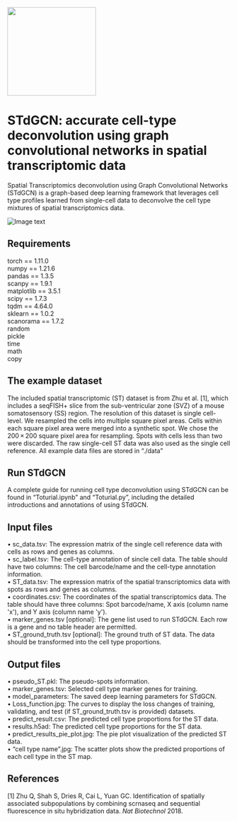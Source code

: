 <img src="https://github.com/luoyuanlab/stdgcn/blob/main/img_folder/logo.jpg" height="200px" />  <br />
#  **STdGCN: accurate cell-type deconvolution using graph convolutional networks in spatial transcriptomic data**

Spatial Transcriptomics deconvolution using Graph Convolutional Networks (STdGCN) is a graph-based deep learning framework that leverages cell type profiles learned from single-cell data to deconvolve the cell type mixtures of spatial transcriptomics data.

![Image text](https://github.com/luoyuanlab/stdgcn/blob/main/img_folder/Figure%201.jpg)

## **Requirements**  
torch == 1.11.0  
numpy == 1.21.6  
pandas == 1.3.5  
scanpy == 1.9.1  
matplotlib == 3.5.1  
scipy == 1.7.3  
tqdm == 4.64.0  
sklearn == 1.0.2  
scanorama == 1.7.2  
random  
pickle  
time  
math  
copy  

## **The example dataset**  
The included spatial transcriptomic (ST) dataset is from Zhu et al. [1], which includes a seqFISH+ slice from the sub-ventricular zone (SVZ) of a mouse somatosensory (SS) region. The resolution of this dataset is single cell-level. We resampled the cells into multiple square pixel areas. Cells within each square pixel area were merged into a synthetic spot. We chose the 200 × 200 square pixel area for resampling. Spots with cells less than two were discarded. The raw single-cell ST data was also used as the single cell reference. All example data files are stored in “./data”

## **Run STdGCN**  
A complete guide for running cell type deconvolution using STdGCN can be found in “Toturial.ipynb” and “Toturial.py”, including the detailed introductions and annotations of using STdGCN.

## **Input files**  
•	sc_data.tsv: The expression matrix of the single cell reference data with cells as rows and genes as columns.  
•	sc_label.tsv: The cell-type annotation of sincle cell data. The table should have two columns: The cell barcode/name and the cell-type annotation information.  
•	ST_data.tsv: The expression matrix of the spatial transcriptomics data with spots as rows and genes as columns.  
•	coordinates.csv: The coordinates of the spatial transcriptomics data. The table should have three columns: Spot barcode/name, X axis (column name 'x'), and Y axis (column name 'y').  
•	marker_genes.tsv [optional]: The gene list used to run STdGCN. Each row is a gene and no table header are permitted.  
•	ST_ground_truth.tsv [optional]: The ground truth of ST data. The data should be transformed into the cell type proportions.  

## **Output files**  
•	pseudo_ST.pkl: The pseudo-spots information.  
•	marker_genes.tsv: Selected cell type marker genes for training.  
•	model_parameters: The saved deep learning parameters for STdGCN.  
•	Loss_function.jpg: The curves to display the loss changes of training, validating, and test (if ST_ground_truth.tsv is provided) datasets.  
•	predict_result.csv: The predicted cell type proportions for the ST data.  
•	results.h5ad: The predicted cell type proportions for the ST data.  
•	predict_results_pie_plot.jpg: The pie plot visualization of the predicted ST data.  
•	“cell type name”.jpg: The scatter plots show the predicted proportions of each cell type in the ST map.  

## **References**  
[1] Zhu Q, Shah S, Dries R, Cai L, Yuan GC. Identification of spatially associated subpopulations by combining scrnaseq and sequential fluorescence in situ hybridization data. *Nat Biotechnol* 2018.

